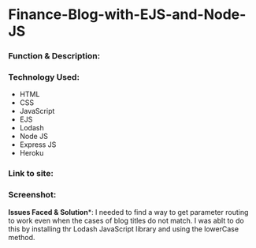 # Finance-Blog-with-EJS-and-Node-JS

<h3>Function & Description:</h3>


<h3>Technology Used:</h3>

- HTML
- CSS
- JavaScript
- EJS
- Lodash
- Node JS
- Express JS
- Heroku

<h3>Link to site:</h3>


<h3>Screenshot:</h3>


**Issues Faced & Solution***:
I needed to find a way to get parameter routing to work even when the cases of blog titles do not match. I was ablt to do this by installing thr Lodash JavaScript library and using the lowerCase method.
